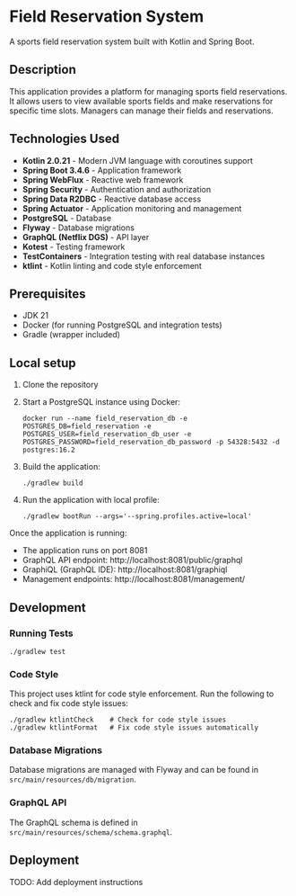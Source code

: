 # Field Reservation System

A sports field reservation system built with Kotlin and Spring Boot.

## Description

This application provides a platform for managing sports field reservations. It allows users to view available sports fields and make reservations for specific time slots. Managers can manage their fields and reservations.

## Technologies Used

- **Kotlin 2.0.21** - Modern JVM language with coroutines support
- **Spring Boot 3.4.6** - Application framework
- **Spring WebFlux** - Reactive web framework
- **Spring Security** - Authentication and authorization
- **Spring Data R2DBC** - Reactive database access
- **Spring Actuator** - Application monitoring and management
- **PostgreSQL** - Database
- **Flyway** - Database migrations
- **GraphQL (Netflix DGS)** - API layer
- **Kotest** - Testing framework
- **TestContainers** - Integration testing with real database instances
- **ktlint** - Kotlin linting and code style enforcement

## Prerequisites

- JDK 21
- Docker (for running PostgreSQL and integration tests)
- Gradle (wrapper included)

## Local setup

1. Clone the repository
2. Start a PostgreSQL instance using Docker:
   ```
   docker run --name field_reservation_db -e POSTGRES_DB=field_reservation -e POSTGRES_USER=field_reservation_db_user -e POSTGRES_PASSWORD=field_reservation_db_password -p 54328:5432 -d postgres:16.2
   ```
3. Build the application:
   ```
   ./gradlew build
   ```

4. Run the application with local profile:
   ```
   ./gradlew bootRun --args='--spring.profiles.active=local'
   ```

Once the application is running:

- The application runs on port 8081
- GraphQL API endpoint: http://localhost:8081/public/graphql
- GraphiQL (GraphQL IDE): http://localhost:8081/graphiql
- Management endpoints: http://localhost:8081/management/

## Development

### Running Tests

```
./gradlew test
```

### Code Style

This project uses ktlint for code style enforcement. Run the following to check and fix code style issues:

```
./gradlew ktlintCheck    # Check for code style issues
./gradlew ktlintFormat   # Fix code style issues automatically
```

### Database Migrations

Database migrations are managed with Flyway and can be found in `src/main/resources/db/migration`.

### GraphQL API

The GraphQL schema is defined in `src/main/resources/schema/schema.graphql`.

## Deployment

TODO: Add deployment instructions
